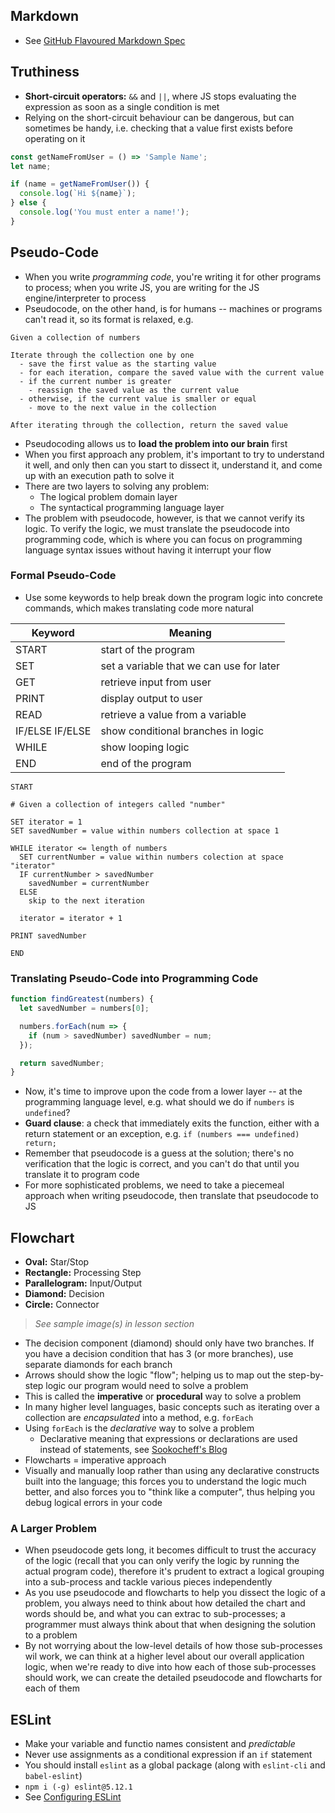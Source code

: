## Markdown
* See [GitHub Flavoured Markdown Spec](https://github.github.com/gfm/)

## Truthiness
* **Short-circuit operators:** `&&` and `||`, where JS stops evaluating the expression as soon as a single condition is met
* Relying on the short-circuit behaviour can be dangerous, but can sometimes be handy, i.e. checking that a value first exists before operating on it

```js
const getNameFromUser = () => 'Sample Name';
let name;

if (name = getNameFromUser()) {
  console.log(`Hi ${name}`);
} else {
  console.log('You must enter a name!');
}
```

## Pseudo-Code
* When you write _programming code_, you're writing it for other programs to process; when you write JS, you are writing for the JS engine/interpreter to process
* Pseudocode, on the other hand, is for humans -- machines or programs can't read it, so its format is relaxed, e.g.
```
Given a collection of numbers

Iterate through the collection one by one
  - save the first value as the starting value
  - for each iteration, compare the saved value with the current value
  - if the current number is greater
    - reassign the saved value as the current value
  - otherwise, if the current value is smaller or equal
    - move to the next value in the collection

After iterating through the collection, return the saved value
```
* Pseudocoding allows us to **load the problem into our brain** first
* When you first approach any problem, it's important to try to understand it well, and only then can you start to dissect it, understand it, and come up with an execution path to solve it
* There are two layers to solving any problem:
  * The logical problem domain layer
  * The syntactical programming language layer
* The problem with pseudocode, however, is that we cannot verify its logic. To verify the logic, we must translate the pseudocode into programming code, which is where you can focus on programming language syntax issues without having it interrupt your flow

### Formal Pseudo-Code
* Use some keywords to help break down the program logic into concrete commands, which makes translating code more natural

| Keyword | Meaning |
|---------|---------|
| START   | start of the program |
| SET     | set a variable that we can use for later |
| GET     | retrieve input from user |
| PRINT   | display output to user |
| READ    | retrieve a value from a variable |
| IF/ELSE IF/ELSE | show conditional branches in logic |
| WHILE   | show looping logic |
| END     | end of the program |

```
START

# Given a collection of integers called "number"

SET iterator = 1
SET savedNumber = value within numbers collection at space 1

WHILE iterator <= length of numbers
  SET currentNumber = value within numbers colection at space "iterator"
  IF currentNumber > savedNumber
    savedNumber = currentNumber
  ELSE
    skip to the next iteration

  iterator = iterator + 1

PRINT savedNumber

END
```

### Translating Pseudo-Code into Programming Code
```js
function findGreatest(numbers) {
  let savedNumber = numbers[0];

  numbers.forEach(num => {
    if (num > savedNumber) savedNumber = num;
  });

  return savedNumber;
}
```
* Now, it's time to improve upon the code from a lower layer -- at the programming language level, e.g. what should we do if `numbers` is `undefined`?
* **Guard clause**: a check that immediately exits the function, either with a return statement or an exception, e.g. `if (numbers === undefined) return;`
* Remember that pseudocode is a guess at the solution; there's no verification that the logic is correct, and you can't do that until you translate it to program code
* For more sophisticated problems, we need to take a piecemeal approach when writing pseudocode, then translate that pseudocode to JS

## Flowchart
* **Oval:** Star/Stop
* **Rectangle:** Processing Step
* **Parallelogram:** Input/Output
* **Diamond:** Decision
* **Circle:** Connector

> *See sample image(s) in lesson section*

* The decision component (diamond) should only have two branches. If you have a decision condition that has 3 (or more branches), use separate diamonds for each branch
* Arrows should show the logic "flow"; helping us to map out the step-by-step logic our program would need to solve a problem
* This is called the **imperative** or **procedural** way to solve a problem
* In many higher level languages, basic concepts such as iterating over a collection are _encapsulated_ into a method, e.g. `forEach`
* Using `forEach` is the _declarative_ way to solve a problem
  * Declarative meaning that expressions or declarations are used instead of statements, see [Sookocheff's Blog](https://sookocheff.com/post/fp/what-is-functional-programming/)
* Flowcharts = imperative approach
* Visually and manually loop rather than using any declarative constructs built into the language; this forces you to understand the logic much better, and also forces you to "think like a computer", thus helping you debug logical errors in your code

### A Larger Problem
* When pseudocode gets long, it becomes difficult to trust the accuracy of the logic (recall that you can only verify the logic by running the actual program code), therefore it's prudent to extract a logical grouping into a sub-process and tackle various pieces independently
* As you use pseudocode and flowcharts to help you dissect the logic of a problem, you always need to think about how detailed the chart and words should be, and what you can extrac to sub-processes; a programmer must always think about that when designing the solution to a problem
* By not worrying about the low-level details of how those sub-processes wil work, we can think at a higher level about our overall application logic, when we're ready to dive into how each of those sub-processes should work, we can create the detailed pseudocode and flowcharts for each of them

## ESLint
* Make your variable and functio names consistent and _predictable_
* Never use assignments as a conditional expression if an `if` statement
* You should install `eslint` as a global package (along with `eslint-cli` and `babel-eslint`)
* `npm i (-g) eslint@5.12.1`
* See [Configuring ESLint](https://eslint.org/docs/user-guide/configuring)
